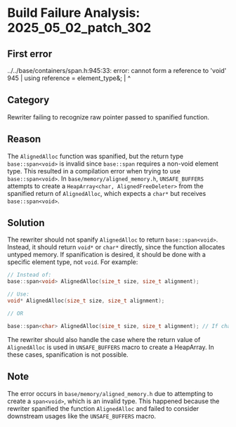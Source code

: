 # Build Failure Analysis: 2025_05_02_patch_302

## First error

../../base/containers/span.h:945:33: error: cannot form a reference to 'void'
  945 |   using reference = element_type&;
      |                                 ^

## Category
Rewriter failing to recognize raw pointer passed to spanified function.

## Reason
The `AlignedAlloc` function was spanified, but the return type `base::span<void>` is invalid since `base::span` requires a non-void element type. This resulted in a compilation error when trying to use `base::span<void>`. In `base/memory/aligned_memory.h`, `UNSAFE_BUFFERS` attempts to create a `HeapArray<char, AlignedFreeDeleter>` from the spanified return of `AlignedAlloc`, which expects a `char*` but receives `base::span<void>`.

## Solution
The rewriter should not spanify `AlignedAlloc` to return `base::span<void>`. Instead, it should return `void*` or `char*` directly, since the function allocates untyped memory. If spanification is desired, it should be done with a specific element type, not `void`. For example:

```c++
// Instead of:
base::span<void> AlignedAlloc(size_t size, size_t alignment);

// Use:
void* AlignedAlloc(size_t size, size_t alignment);

// OR

base::span<char> AlignedAlloc(size_t size, size_t alignment); // If char is the expected type.
```
The rewriter should also handle the case where the return value of `AlignedAlloc` is used in `UNSAFE_BUFFERS` macro to create a HeapArray. In these cases, spanification is not possible.

## Note
The error occurs in `base/memory/aligned_memory.h` due to attempting to create a `span<void>`, which is an invalid type. This happened because the rewriter spanified the function `AlignedAlloc` and failed to consider downstream usages like the `UNSAFE_BUFFERS` macro.